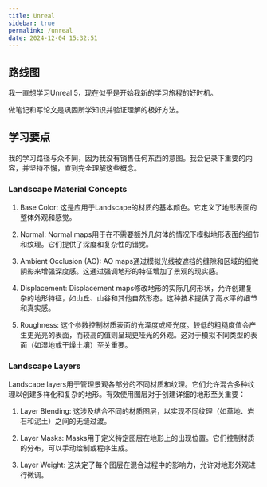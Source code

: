 ```yaml
---
title: Unreal
sidebar: true
permalink: /unreal
date: 2024-12-04 15:32:51
---
```


## 路线图

我一直想学习Unreal 5，现在似乎是开始我新的学习旅程的好时机。

做笔记和写论文是巩固所学知识并验证理解的极好方法。

## 学习要点

我的学习路径与众不同，因为我没有销售任何东西的意图。我会记录下重要的内容，并坚持不懈，直到完全理解这些概念。

### Landscape Material Concepts

1. Base Color: 这是应用于Landscape的材质的基本颜色。它定义了地形表面的整体外观和感觉。

2. Normal: Normal maps用于在不需要额外几何体的情况下模拟地形表面的细节和纹理。它们提供了深度和复杂性的错觉。

3. Ambient Occlusion (AO): AO maps通过模拟光线被遮挡的缝隙和区域的细微阴影来增强深度感。这通过强调地形的特征增加了景观的现实感。

4. Displacement: Displacement maps修改地形的实际几何形状，允许创建复杂的地形特征，如山丘、山谷和其他自然形态。这种技术提供了高水平的细节和真实感。

5. Roughness: 这个参数控制材质表面的光泽度或哑光度。较低的粗糙度值会产生更光亮的表面，而较高的值则呈现更哑光的外观。这对于模拟不同类型的表面（如湿地或干燥土壤）至关重要。

### Landscape Layers

Landscape layers用于管理景观各部分的不同材质和纹理。它们允许混合多种纹理以创建多样化和复杂的地形。有效使用图层对于创建详细的地形至关重要：

1. Layer Blending: 这涉及结合不同的材质图层，以实现不同纹理（如草地、岩石和泥土）之间的无缝过渡。

2. Layer Masks: Masks用于定义特定图层在地形上的出现位置。它们控制材质的分布，可以手动绘制或程序生成。

3. Layer Weight: 这决定了每个图层在混合过程中的影响力，允许对地形外观进行微调。
